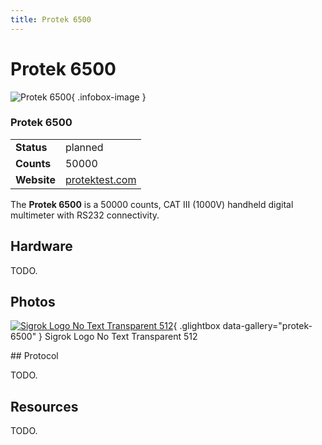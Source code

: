 ```yaml
---
title: Protek 6500
---
```


# Protek 6500

<div class="infobox" markdown>

![Protek 6500](./img/Sigrok_logo_no_text_transparent_512.png){ .infobox-image }

### Protek 6500

| | |
|---|---|
| **Status** | planned |
| **Counts** | 50000 |
| **Website** | [protektest.com](http://www.protektest.com/ProdInfo.asp?prodId=6500) |

</div>

The **Protek 6500** is a 50000 counts, CAT III (1000V) handheld digital multimeter with RS232 connectivity. 

## Hardware

TODO.

## Photos

<div class="photo-grid" markdown>

[![Sigrok Logo No Text Transparent 512](./img/Sigrok_logo_no_text_transparent_512.png)](./img/Sigrok_logo_no_text_transparent_512.png "Sigrok Logo No Text Transparent 512"){ .glightbox data-gallery="protek-6500" }
<span class="caption">Sigrok Logo No Text Transparent 512</span>

</div>
## Protocol

TODO.

## Resources

TODO.


